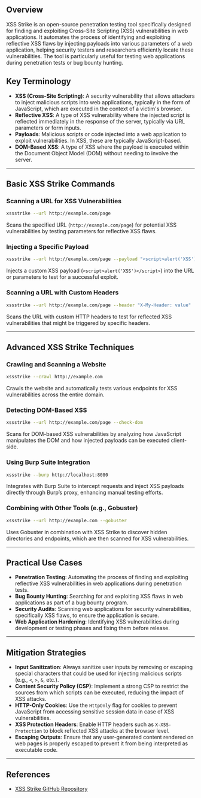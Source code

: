 ## Overview
XSS Strike is an open-source penetration testing tool specifically designed for finding and exploiting Cross-Site Scripting (XSS) vulnerabilities in web applications. It automates the process of identifying and exploiting reflective XSS flaws by injecting payloads into various parameters of a web application, helping security testers and researchers efficiently locate these vulnerabilities. The tool is particularly useful for testing web applications during penetration tests or bug bounty hunting.

## Key Terminology
- **XSS (Cross-Site Scripting)**: A security vulnerability that allows attackers to inject malicious scripts into web applications, typically in the form of JavaScript, which are executed in the context of a victim's browser.
- **Reflective XSS**: A type of XSS vulnerability where the injected script is reflected immediately in the response of the server, typically via URL parameters or form inputs.
- **Payloads**: Malicious scripts or code injected into a web application to exploit vulnerabilities. In XSS, these are typically JavaScript-based.
- **DOM-Based XSS**: A type of XSS where the payload is executed within the Document Object Model (DOM) without needing to involve the server.

---

## Basic XSS Strike Commands
### Scanning a URL for XSS Vulnerabilities
```bash
xssstrike --url http://example.com/page
````

Scans the specified URL (`http://example.com/page`) for potential XSS vulnerabilities by testing parameters for reflective XSS flaws.

### Injecting a Specific Payload

```bash
xssstrike --url http://example.com/page --payload "<script>alert('XSS')</script>"
```

Injects a custom XSS payload (`<script>alert('XSS')</script>`) into the URL or parameters to test for a successful exploit.

### Scanning a URL with Custom Headers

```bash
xssstrike --url http://example.com/page --header "X-My-Header: value"
```

Scans the URL with custom HTTP headers to test for reflected XSS vulnerabilities that might be triggered by specific headers.

---

## Advanced XSS Strike Techniques

### Crawling and Scanning a Website

```bash
xssstrike --crawl http://example.com
```

Crawls the website and automatically tests various endpoints for XSS vulnerabilities across the entire domain.

### Detecting DOM-Based XSS

```bash
xssstrike --url http://example.com/page --check-dom
```

Scans for DOM-based XSS vulnerabilities by analyzing how JavaScript manipulates the DOM and how injected payloads can be executed client-side.

### Using Burp Suite Integration

```bash
xssstrike --burp http://localhost:8080
```

Integrates with Burp Suite to intercept requests and inject XSS payloads directly through Burp’s proxy, enhancing manual testing efforts.

### Combining with Other Tools (e.g., Gobuster)

```bash
xssstrike --url http://example.com --gobuster
```

Uses Gobuster in combination with XSS Strike to discover hidden directories and endpoints, which are then scanned for XSS vulnerabilities.

---

## Practical Use Cases

- **Penetration Testing**: Automating the process of finding and exploiting reflective XSS vulnerabilities in web applications during penetration tests.
- **Bug Bounty Hunting**: Searching for and exploiting XSS flaws in web applications as part of a bug bounty program.
- **Security Audits**: Scanning web applications for security vulnerabilities, specifically XSS flaws, to ensure the application is secure.
- **Web Application Hardening**: Identifying XSS vulnerabilities during development or testing phases and fixing them before release.

---

## Mitigation Strategies

- **Input Sanitization**: Always sanitize user inputs by removing or escaping special characters that could be used for injecting malicious scripts (e.g., `<`, `>`, `&`, etc.).
- **Content Security Policy (CSP)**: Implement a strong CSP to restrict the sources from which scripts can be executed, reducing the impact of XSS attacks.
- **HTTP-Only Cookies**: Use the `HttpOnly` flag for cookies to prevent JavaScript from accessing sensitive session data in case of XSS vulnerabilities.
- **XSS Protection Headers**: Enable HTTP headers such as `X-XSS-Protection` to block reflected XSS attacks at the browser level.
- **Escaping Outputs**: Ensure that any user-generated content rendered on web pages is properly escaped to prevent it from being interpreted as executable code.

---

## References

- [XSS Strike GitHub Repository](https://github.com/SpiderLabs/XSStrike)